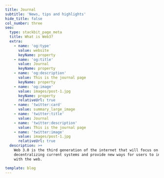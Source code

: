 ```yaml
---
title: Journal
subtitle: 'News, tips and highlights'
hide_title: false
col_number: three
seo:
  type: stackbit_page_meta
  title: What is Web3?
  extra:
    - name: 'og:type'
      value: website
      keyName: property
    - name: 'og:title'
      value: Journal
      keyName: property
    - name: 'og:description'
      value: This is the journal page
      keyName: property
    - name: 'og:image'
      value: images/post-1.jpg
      keyName: property
      relativeUrl: true
    - name: 'twitter:card'
      value: summary_large_image
    - name: 'twitter:title'
      value: Journal
    - name: 'twitter:description'
      value: This is the journal page
    - name: 'twitter:image'
      value: images/post-1.jpg
      relativeUrl: true
  description: >+
    Web 3.0 is the third generation of the internet that will focus on
    decentralizing current systems and provide new ways for users to interact
    with the web.

template: blog
---
```

